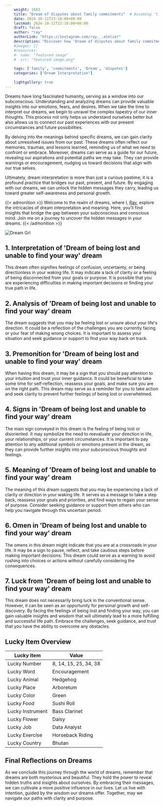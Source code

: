 ```yaml
---
    weight: 1683
    title: "Dream of disputes about family commitments"  # Assuming 'title' column exists
    date: 2024-10-11T23:18:00+08:00
    lastmod: 2024-10-11T23:18:00+08:00
    draft: false
    author: "ray"
    authorLink: "https://instagram.com/ray._.atelier"
    description: "Discover how 'Dream of disputes about family commitments' can interpret your future and uncover its significant meanings in your life."
    #images: []
    #resources:
    #- name: "featured-image"
    #  src: "featured-image.png"
    
    tags: ['family', 'commitments', 'Dream', 'disputes']
    categories: ["Dream Interpretation"]
    
    lightgallery: true
---
```

    
Dreams have long fascinated humanity, serving as a window into our subconscious. Understanding and analyzing dreams can provide valuable insights into our emotions, fears, and desires. When we take the time to interpret our dreams, we begin to unravel the complex tapestry of our inner thoughts. This process not only helps us understand ourselves better but also allows us to connect our past experiences with our present circumstances and future possibilities.

By delving into the meanings behind specific dreams, we can gain clarity about unresolved issues from our past. These dreams often reflect our memories, traumas, and lessons learned, reminding us of what we need to confront or embrace. Moreover, dreams can serve as a guide for our future, revealing our aspirations and potential paths we may take. They can provide warnings or encouragement, nudging us toward decisions that align with our true selves.

Ultimately, dream interpretation is more than just a curious pastime; it is a profound practice that bridges our past, present, and future. By engaging with our dreams, we can unlock the hidden messages they carry, leading us toward greater self-awareness and personal growth.

{{< admonition >}}
Welcome to the realm of dreams, where I, [Ray](https://instagram.com/ray._.atelier), explore the intricacies of dream interpretation and meaning. Here, you’ll find insights that bridge the gap between your subconscious and conscious mind. Join me on a journey to uncover the hidden messages in your dreams.
{{< /admonition >}}

![Dream Grl](https://cdn.pixabay.com/photo/2017/11/02/03/35/gothic-2910057_1280.jpg "Dream Grl")

## 1. Interpretation of 'Dream of being lost and unable to find your way' dream
 This dream often signifies feelings of confusion, uncertainty, or being directionless in your waking life. It may indicate a lack of clarity or a feeling of being disconnected from your goals or purpose. It is possible that you are experiencing difficulties in making important decisions or finding your true path in life.

## 2. Analysis of 'Dream of being lost and unable to find your way' dream
 The dream suggests that you may be feeling lost or unsure about your life's direction. It could be a reflection of the challenges you are currently facing or your fear of making wrong choices. It is important to assess your situation and seek guidance or support to find your way back on track.

## 3. Premonition for 'Dream of being lost and unable to find your way' dream
 When having this dream, it may be a sign that you should pay attention to your intuition and trust your inner guidance. It could be beneficial to take some time for self-reflection, reassess your goals, and make sure you are on the right path. This dream may serve as a reminder for you to take action and seek clarity to prevent further feelings of being lost or overwhelmed.

## 4. Signs in 'Dream of being lost and unable to find your way' dream
 The main sign conveyed in this dream is the feeling of being lost or disoriented. It may symbolize the need to reevaluate your direction in life, your relationships, or your current circumstances. It is important to pay attention to any additional symbols or emotions present in the dream, as they can provide further insights into your subconscious thoughts and feelings.

## 5. Meaning of 'Dream of being lost and unable to find your way' dream
 The meaning of this dream suggests that you may be experiencing a lack of clarity or direction in your waking life. It serves as a message to take a step back, reassess your goals and priorities, and find ways to regain your sense of purpose. Consider seeking guidance or support from others who can help you navigate through this uncertain period.

## 6. Omen in 'Dream of being lost and unable to find your way' dream
 The omens in this dream might indicate that you are at a crossroads in your life. It may be a sign to pause, reflect, and take cautious steps before making important decisions. This dream could serve as a warning to avoid rushing into choices or actions without carefully considering the consequences.

## 7. Luck from 'Dream of being lost and unable to find your way' dream
 This dream does not necessarily bring luck in the conventional sense. However, it can be seen as an opportunity for personal growth and self-discovery. By facing the feelings of being lost and finding your way, you can gain valuable insights and wisdom that will ultimately lead to a more fulfilling and successful life path. Embrace the challenges, seek guidance, and trust that you have the ability to overcome any obstacles.

## Lucky Item Overview
| Lucky Item          | Value              |
|---------------|--------------------|
| Lucky Number        | 8, 14, 15, 25, 34, 38  |
| Lucky Word          | Encouragement |
| Lucky Animal        | Hedgehog |
| Lucky Place         | Arboretum     |
| Lucky Color         | Green     |
| Lucky Food          | Sushi Roll      |
| Lucky Instrument    | Bass Clarinet |
| Lucky Flower        | Daisy    |
| Lucky Job           | Data Analyst       |
| Lucky Exercise      | Horseback Riding  |
| Lucky Country       | Bhutan    |


##  Final Reflections on Dreams

As we conclude this journey through the world of dreams, remember that dreams are both mysterious and beautiful. They hold the power to reveal hidden truths and insights about ourselves. By embracing their messages, we can cultivate a more positive influence in our lives. Let us live with intention, guided by the wisdom our dreams offer. Together, may we navigate our paths with clarity and purpose.
